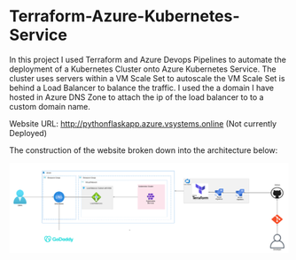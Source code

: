 # Terraform-Azure-Kubernetes-Service

In this project I used Terraform and Azure Devops Pipelines to automate the deployment of a Kubernetes Cluster onto Azure Kubernetes Service. The cluster uses servers within a VM Scale Set to autoscale the VM Scale Set is behind a Load Balancer to balance the traffic. I used the a domain I have hosted in Azure DNS Zone to attach the ip of the load balancer to to a custom domain name.

Website URL: http://pythonflaskapp.azure.vsystems.online (Not currently Deployed)

The construction of the website broken down into the architecture below:

![terraform-app](https://github.com/rjones18/Images/blob/main/Azure%20Kubernetes.png)
